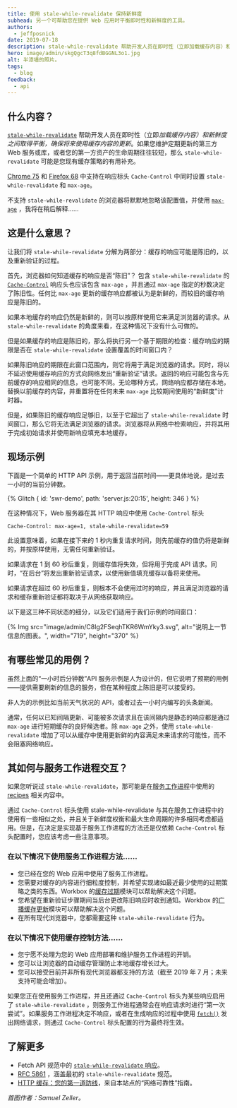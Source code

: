 ```yaml
---
title: 使用 stale-while-revalidate 保持新鲜度
subhead: 另一个可帮助您在提供 Web 应用时平衡即时性和新鲜度的工具。
authors:
  - jeffposnick
date: 2019-07-18
description: stale-while-revalidate 帮助开发人员在即时性（立即加载缓存内容）和新鲜度之间取得平衡，确保将来使用对缓存内容的更新。
hero: image/admin/skgQgcT3q8fdBGGNL3o1.jpg
alt: 半漆墙的照片。
tags:
  - blog
feedback:
  - api
---
```


## 什么内容？

[`stale-while-revalidate`](https://tools.ietf.org/html/rfc5861#section-3) 帮助开发人员在即时性（立即*加载缓存内容）*和新鲜度*之间取得平衡，确保将来使用缓存内容的更新*。如果您维护定期更新的第三方 Web 服务或库，或者您的第一方资产的生命周期往往较短，那么 `stale-while-revalidate` 可能是您现有缓存策略的有用补充。

 [Chrome 75](https://chromestatus.com/feature/5050913014153216) 和 [Firefox 68](https://bugzilla.mozilla.org/show_bug.cgi?id=1536511) 中支持在响应标头 `Cache-Control`  中同时设置 `stale-while-revalidate` 和 `max-age`。

不支持 `stale-while-revalidate` 的浏览器将默默地忽略该配置值，并使用 [`max-age`](https://developers.google.com/web/fundamentals/performance/optimizing-content-efficiency/http-caching#max-age) ，我将在稍后解释……

## 这是什么意思？

让我们将 `stale-while-revalidate` 分解为两部分：缓存的响应可能是陈旧的，以及重新验证的过程。

首先，浏览器如何知道缓存的响应是否“陈旧”？ 包含 `stale-while-revalidate` 的 [`Cache-Control`](https://developer.mozilla.org/docs/Web/HTTP/Headers/Cache-Control) 响应头也应该包含 `max-age` ，并且通过 `max-age` 指定的秒数决定了陈旧性。任何比 `max-age` 更新的缓存响应都被认为是新鲜的，而较旧的缓存响应是陈旧的。

如果本地缓存的响应仍然是新鲜的，则可以按原样使用它来满足浏览器的请求。从 `stale-while-revalidate` 的角度来看，在这种情况下没有什么可做的。

但是如果缓存的响应是陈旧的，那么将执行另一个基于期限的检查：缓存响应的期限是否在 `stale-while-revalidate` 设置覆盖的时间窗口内？

如果陈旧响应的期限在此窗口范围内，则它将用于满足浏览器的请求。同时，将以不延迟使用缓存响应的方式向网络发出“重新验证”请求。返回的响应可能包含与先前缓存的响应相同的信息，也可能不同。无论哪种方式，网络响应都存储在本地，替换以前缓存的内容，并重置将在任何未来 `max-age` 比较期间使用的“新鲜度”计时器。

但是，如果陈旧的缓存响应足够旧，以至于它超出了 `stale-while-revalidate` 时间窗口，那么它将无法满足浏览器的请求。浏览器将从网络中检索响应，并将其用于完成初始请求并使用新响应填充本地缓存。

## 现场示例

下面是一个简单的 HTTP API 示例，用于返回当前时间——更具体地说，是过去一小时的当前分钟数。

{% Glitch { id: 'swr-demo', path: 'server.js:20:15', height: 346 } %}

在这种情况下，Web 服务器在其 HTTP 响应中使用 `Cache-Control` 标头

```text
Cache-Control: max-age=1, stale-while-revalidate=59
```

此设置意味着，如果在接下来的 1 秒内重复请求时间，则先前缓存的值仍将是新鲜的，并按原样使用，无需任何重新验证。

如果请求在 1 到 60 秒后重复，则缓存值将失效，但将用于完成 API 请求。同时，“在后台”将发出重新验证请求，以使用新值填充缓存以备将来使用。

如果请求在超过 60 秒后重复，则根本不会使用过时的响应，并且满足浏览器的请求和缓存重新验证都将取决于从网络获取响应。

以下是这三种不同状态的细分，以及它们适用于我们示例的时间窗口：

{% Img src="image/admin/C8lg2FSeqhTKR6WmYky3.svg", alt="说明上一节信息的图表。", width="719", height="370" %}

## 有哪些常见的用例？

虽然上面的“一小时后分钟数”API 服务示例是人为设计的，但它说明了预期的用例——提供需要刷新的信息的服务，但在某种程度上陈旧是可以接受的。

非人为的示例比如当前天气状况的 API，或者过去一小时内编写的头条新闻。

通常，任何以已知间隔更新、可能被多次请求且在该间隔内是静态的响应都是通过 `max-age` 进行短期缓存的良好候选者。除 `max-age` 之外，使用 `stale-while-revalidate` 增加了可以从缓存中使用更新鲜的内容满足未来请求的可能性，而不会阻塞网络响应。

## 其如何与服务工作进程交互？

如果您听说过 `stale-while-revalidate`，那可能是在[服务工作进程](https://developers.google.com/web/fundamentals/instant-and-offline/offline-cookbook/#stale-while-revalidate)中使用的 [recipes](/service-workers-cache-storage/) 相关内容中。

通过 `Cache-Control` 标头使用 stale-while-revalidate 与其在服务工作进程中的使用有一些相似之处，并且关于新鲜度权衡和最大生命周期的许多相同考虑都适用。但是，在决定是实现基于服务工作进程的方法还是仅依赖 `Cache-Control` 标头配置时，您应该考虑一些注意事项。

### 在以下情况下使用服务工作进程方法……

- 您已经在您的 Web 应用中使用了服务工作进程。
- 您需要对缓存的内容进行细粒度控制，并希望实现诸如最近最少使用的过期策略之类的东西。Workbox 的[缓存过期](https://developers.google.com/web/tools/workbox/modules/workbox-cache-expiration)模块可以帮助解决这个问题。
- 您希望在重新验证步骤期间当后台更改陈旧响应时收到通知。Workbox 的[广播缓存更新](https://developers.google.com/web/tools/workbox/modules/workbox-broadcast-cache-update)模块可以帮助解决这个问题。
- 在所有现代浏览器中，您都需要这种 `stale-while-revalidate` 行为。

### 在以下情况下使用缓存控制方法……

- 您宁愿不处理为您的 Web 应用部署和维护服务工作进程的开销。
- 您可以让浏览器的自动缓存管理防止本地缓存增长过大。
- 您可以接受目前并非所有现代浏览器都支持的方法（截至 2019 年 7 月；未来支持可能会增加）。

如果您正在使用服务工作进程，并且还通过 `Cache-Control` 标头为某些响应启用了 `stale-while-revalidate` ，则服务工作进程通常会在响应请求时进行“第一次尝试”。如果服务工作进程决定不响应，或者在生成响应的过程中使用 [`fetch()`](https://developer.mozilla.org/docs/Web/API/Fetch_API) 发出网络请求，则通过 `Cache-Control` 标头配置的行为最终将生效。

## 了解更多

- Fetch API 规范中的 [`stale-while-revalidate` 响应](https://fetch.spec.whatwg.org/#concept-stale-while-revalidate-response)。
- [RFC 5861](https://tools.ietf.org/html/rfc5861) ，涵盖最初的 `stale-while-revalidate` 规范。
- [HTTP 缓存：您的第一道防线](/http-cache/)，来自本站点的“网络可靠性”指南。

*首图作者：Samuel Zeller。*
